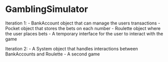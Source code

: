 # GamblingSimulator

Iteration 1:
	- BankAccount object that can manage the users transactions
	- Pocket object that stores the bets on each number
	- Roulette object where the user places bets
	- A temporary interface for the user to interact with the game
	
Iteration 2:
	- A System object that handles interactions between BankAccounts and Roulette
	- A second game
